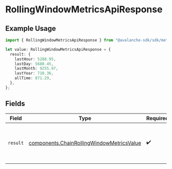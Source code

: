 # RollingWindowMetricsApiResponse

## Example Usage

```typescript
import { RollingWindowMetricsApiResponse } from "@avalanche-sdk/sdk/metrics/models/components";

let value: RollingWindowMetricsApiResponse = {
  result: {
    lastHour: 5288.95,
    lastDay: 5680.45,
    lastMonth: 9255.97,
    lastYear: 710.36,
    allTime: 871.29,
  },
};
```

## Fields

| Field                                                                                                  | Type                                                                                                   | Required                                                                                               | Description                                                                                            |
| ------------------------------------------------------------------------------------------------------ | ------------------------------------------------------------------------------------------------------ | ------------------------------------------------------------------------------------------------------ | ------------------------------------------------------------------------------------------------------ |
| `result`                                                                                               | [components.ChainRollingWindowMetricsValue](../../models/components/chainrollingwindowmetricsvalue.md) | :heavy_check_mark:                                                                                     | Array of current metrics values for different windows.                                                 |